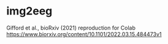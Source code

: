 # img2eeg
Gifford et al., bioRxiv (2021) reproduction for Colab
https://www.biorxiv.org/content/10.1101/2022.03.15.484473v1
